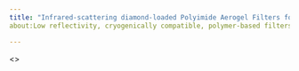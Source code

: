```yaml
---
title: "Infrared-scattering diamond-loaded Polyimide Aerogel Filters for Space Science Missions "
about:Low reflectivity, cryogenically compatible, polymer-based filters.

---
```


<<Insert image of aerogel filter here>>
